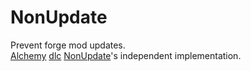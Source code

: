 # NonUpdate
Prevent forge mod updates.<br/>
<a href="https://github.com/AmadeusSystems/Alchemy">Alchemy</a> 
<a href="https://github.com/AmadeusSystems/Alchemy/tree/rebirth/dlcs">dlc</a> 
<a href="https://github.com/AmadeusSystems/Alchemy/tree/rebirth/dlcs/NonUpdate">NonUpdate</a>'s independent implementation.

